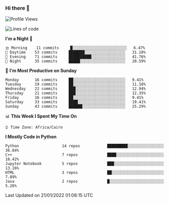 ### Hi there 👋

<!--
**AMR-KELEG/AMR-KELEG** is a ✨ _special_ ✨ repository because its `README.md` (this file) appears on your GitHub profile.

Here are some ideas to get you started:

- 🔭 I’m currently working on ...
- 🌱 I’m currently learning ...
- 👯 I’m looking to collaborate on ...
- 🤔 I’m looking for help with ...
- 💬 Ask me about ...
- 📫 How to reach me: ...
- 😄 Pronouns: ...
- ⚡ Fun fact: ...
-->

<!--START_SECTION:waka-->
![Profile Views](http://img.shields.io/badge/Profile%20Views-0-blue)

![Lines of code](https://img.shields.io/badge/From%20Hello%20World%20I%27ve%20Written-3%20Million%20lines%20of%20code-blue)

**I'm a Night 🦉** 

```text
🌞 Morning    11 commits     █░░░░░░░░░░░░░░░░░░░░░░░░   6.47% 
🌆 Daytime    53 commits     ███████░░░░░░░░░░░░░░░░░░   31.18% 
🌃 Evening    71 commits     ██████████░░░░░░░░░░░░░░░   41.76% 
🌙 Night      35 commits     █████░░░░░░░░░░░░░░░░░░░░   20.59%

```
📅 **I'm Most Productive on Sunday** 

```text
Monday       16 commits     ██░░░░░░░░░░░░░░░░░░░░░░░   9.41% 
Tuesday      19 commits     ██░░░░░░░░░░░░░░░░░░░░░░░   11.18% 
Wednesday    22 commits     ███░░░░░░░░░░░░░░░░░░░░░░   12.94% 
Thursday     21 commits     ███░░░░░░░░░░░░░░░░░░░░░░   12.35% 
Friday       16 commits     ██░░░░░░░░░░░░░░░░░░░░░░░   9.41% 
Saturday     33 commits     ████░░░░░░░░░░░░░░░░░░░░░   19.41% 
Sunday       43 commits     ██████░░░░░░░░░░░░░░░░░░░   25.29%

```


📊 **This Week I Spent My Time On** 

```text
⌚︎ Time Zone: Africa/Cairo

```

**I Mostly Code in Python** 

```text
Python                   14 repos            █████████░░░░░░░░░░░░░░░░   36.84% 
C++                      7 repos             ████░░░░░░░░░░░░░░░░░░░░░   18.42% 
Jupyter Notebook         5 repos             ███░░░░░░░░░░░░░░░░░░░░░░   13.16% 
HTML                     3 repos             ██░░░░░░░░░░░░░░░░░░░░░░░   7.89% 
Java                     2 repos             █░░░░░░░░░░░░░░░░░░░░░░░░   5.26%

```



 Last Updated on 21/01/2022 01:08:15 UTC
<!--END_SECTION:waka-->
